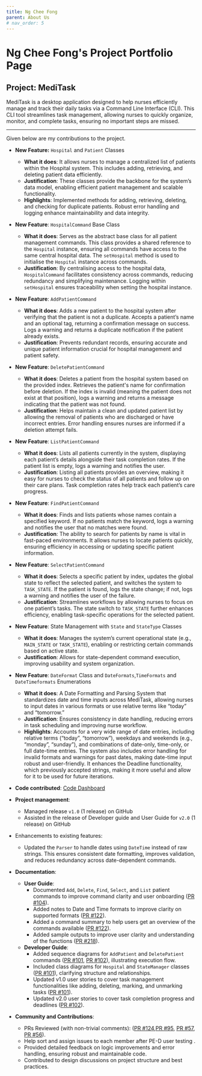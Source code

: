 ```yaml
---
title: Ng Chee Fong
parent: About Us
# nav_order: 5
---
```


# Ng Chee Fong's Project Portfolio Page

## Project: MediTask

MediTask is a desktop application designed to help nurses efficiently manage and track their daily tasks via a Command Line Interface (CLI). This CLI tool streamlines task management, allowing nurses to quickly organize, monitor, and complete tasks, ensuring no important steps are missed.

---

Given below are my contributions to the project.

- **New Feature:** `Hospital` and `Patient` Classes
    - **What it does**: It allows nurses to manage a centralized list of patients within the Hospital system. This includes adding, retrieving, and deleting patient data efficiently.
    - **Justification**: These classes provide the backbone for the system’s data model, enabling efficient patient management and scalable functionality.
    - **Highlights**: Implemented methods for adding, retrieving, deleting, and checking for duplicate patients. Robust error handling and logging enhance maintainability and data integrity.
- **New Feature**: `HospitalCommand` Base Class
  - **What it does**: Serves as the abstract base class for all patient management commands. This class provides a shared reference to the `Hospital` instance, ensuring all commands have access to the same central hospital data. The `setHospital` method is used to initialise the `Hospital` instance across commands.
  - **Justification**: By centralising access to the hospital data, `HospitalCommand` facilitates consistency across commands, reducing redundancy and simplifying maintenance. Logging within `setHospital` ensures traceability when setting the hospital instance.
- **New Feature**: `AddPatientCommand` 
  - **What it does**: Adds a new patient to the hospital system after verifying that the patient is not a duplicate. Accepts a patient’s name and an optional tag, returning a confirmation message on success. Logs a warning and returns a duplicate notification if the patient already exists.
  - **Justification**: Prevents redundant records, ensuring accurate and unique patient information crucial for hospital management and patient safety.
- **New Feature**: `DeletePatientCommand` 
  - **What it does**: Deletes a patient from the hospital system based on the provided index. Retrieves the patient's name for confirmation before deletion. If the index is invalid (meaning the patient does not exist at that position), logs a warning and returns a message indicating that the patient was not found.
  - **Justification**: Helps maintain a clean and updated patient list by allowing the removal of patients who are discharged or have incorrect entries. Error handling ensures nurses are informed if a deletion attempt fails.
- **New Feature**: `ListPatientCommand` 
  - **What it does**: Lists all patients currently in the system, displaying each patient’s details alongside their task completion rates. If the patient list is empty, logs a warning and notifies the user.
  - **Justification**: Listing all patients provides an overview, making it easy for nurses to check the status of all patients and follow up on their care plans. Task completion rates help track each patient’s care progress.
- **New Feature**: `FindPatientCommand` 
  - **What it does**: Finds and lists patients whose names contain a specified keyword. If no patients match the keyword, logs a warning and notifies the user that no matches were found.
  - **Justification**: The ability to search for patients by name is vital in fast-paced environments. It allows nurses to locate patients quickly, ensuring efficiency in accessing or updating specific patient information.
- **New Feature**: `SelectPatientCommand` 
  - **What it does**: Selects a specific patient by index, updates the global state to reflect the selected patient, and switches the system to `TASK_STATE`. If the patient is found, logs the state change; if not, logs a warning and notifies the user of the failure.
  - **Justification**: Streamlines workflows by allowing nurses to focus on one patient’s tasks. The state switch to `TASK_STATE` further enhances efficiency, enabling task-specific operations for the selected patient.
- **New Feature**: State Management with `State` and `StateType` Classes
    - **What it does**: Manages the system’s current operational state (e.g., `MAIN_STATE` or `TASK_STATE`), enabling or restricting certain commands based on active state.
    - **Justification**: Allows for state-dependent command execution, improving usability and system organization.
- **New Feature**: `DateFormat` Class and `DateFormats`,`TimeFormats` and `DateTimeformats` Enumerations 
    - **What it does**: A Date Formatting and Parsing System that standardizes date and time inputs across MediTask, allowing nurses to input dates in various formats or use relative terms like “today” and “tomorrow.”
    - **Justification**: Ensures consistency in date handling, reducing errors in task scheduling and improving nurse workflow.
    - **Highlights**: Accounts for a very wide range of date entries, including relative terms (“today”, “tomorrow”), weekdays and weekends (e.g., “monday”, “sunday”), and combinations of date-only, time-only, or full date-time entries. The system also includes error handling for invalid formats and warnings for past dates, making date-time input robust and user-friendly. It enhances the Deadline functionality, which previously accepted strings, making it more useful and allow for it to be used for future iterations.

- **Code contributed**: [Code Dashboard](https://nus-cs2113-ay2425s1.github.io/tp-dashboard/?search=ncf3535&breakdown=true&sort=groupTitle%20dsc&sortWithin=title&since=2024-09-20&timeframe=commit&mergegroup=&groupSelect=groupByRepos&checkedFileTypes=docs~functional-code~test-code~other&tabOpen=true&tabType=authorship&tabAuthor=NCF3535&tabRepo=AY2425S1-CS2113-T11-1%2Ftp%5Bmaster%5D&authorshipIsMergeGroup=false&authorshipFileTypes=docs~functional-code~test-code~other&authorshipIsBinaryFileTypeChecked=false&authorshipIsIgnoredFilesChecked=false)
- **Project management**:
  - Managed release `v1.0` (1 release) on GitHub
  - Assisted in the release of Developer guide and User Guide for `v2.0` (1 release) on GitHub
- Enhancements to existing features:
    - Updated the `Parser` to handle dates using `DateTime` instead of raw strings. This ensures consistent date formatting, improves validation, and reduces redundancy across date-dependent commands.
- **Documentation**:
  - **User Guide**:
    - Documented `Add`, `Delete`, `Find`, `Select`, and `List` patient commands to improve command clarity and user onboarding ([PR #104](https://github.com/AY2425S1-CS2113-T11-1/tp/pull/104)).
    - Added notes to Date and Time formats to improve clarity on supported formats ([PR #122](https://github.com/AY2425S1-CS2113-T11-1/tp/pull/122)).
    - Added a command summary to help users get an overview of the commands available ([PR #122](https://github.com/AY2425S1-CS2113-T11-1/tp/pull/122)).
    - Added sample outputs to improve user clarity and understanding of the functions ([PR #218](https://github.com/AY2425S1-CS2113-T11-1/tp/pull/218)). 
  - **Developer Guide**:
    - Added sequence diagrams for `AddPatient` and `DeletePatient` commands ([PR #101](https://github.com/AY2425S1-CS2113-T11-1/tp/pull/101), [PR #102](https://github.com/AY2425S1-CS2113-T11-1/tp/pull/102)), illustrating execution flow.
    - Included class diagrams for `Hospital` and `StateManager` classes ([PR #101](https://github.com/AY2425S1-CS2113-T11-1/tp/pull/101)), clarifying structure and relationships.
    - Updated v1.0 user stories to cover task management functionalities like adding, deleting, marking, and unmarking tasks ([PR #101](https://github.com/AY2425S1-CS2113-T11-1/tp/pull/70)).
    - Updated v2.0 user stories to cover task completion progress and deadlines ([PR #102](https://github.com/AY2425S1-CS2113-T11-1/tp/pull/102)).
- **Community and Contributions**:
  - PRs Reviewed (with non-trivial comments): ([PR #124](https://github.com/AY2425S1-CS2113-T11-1/tp/pull/124),[PR #95](https://github.com/AY2425S1-CS2113-T11-1/tp/pull/95), [PR #57](https://github.com/AY2425S1-CS2113-T11-1/tp/pull/57), [PR #56](https://github.com/AY2425S1-CS2113-T11-1/tp/pull/56)).
  - Help sort and assign issues to each member after PE-D user testing .
  - Provided detailed feedback on logic improvements and error handling, ensuring robust and maintainable code.
  - Contributed to design discussions on project structure and best practices.

